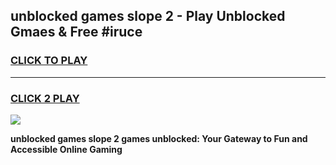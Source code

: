 
## unblocked games slope 2 - Play Unblocked Gmaes & Free #iruce
<h3>
<a href="https://news.freeplayer.one?title=unblocked_games_slope_2&ref=24F">CLICK TO PLAY</a></h3>
<hr>

<h3>
<a href="https://news.freeplayer.one?title=unblocked_games_slope_2&ref=24F">CLICK 2 PLAY</a>
  
</h3>

<a href="https://news.freeplayer.one?title=unblocked_games_slope_2&ref=24F/"><img src="https://clearcache.store/games.png"></a>


**unblocked games slope 2 games unblocked: Your Gateway to Fun and Accessible Online Gaming**
